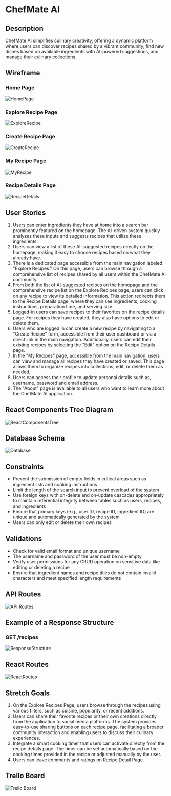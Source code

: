 # ChefMate AI

<!-- Headings -->

## Description

ChefMate AI simplifies culinary creativity, offering a dynamic platform where users can discover recipes shared by a vibrant community, find new dishes based on available ingredients with AI-powered suggestions, and manage their culinary collections.

## Wireframe

### Home Page

![HomePage](./planning/HomePage.png)

### Explore Recipe Page

![ExploreRecipe](./planning/ExploreRecipePage.png)

### Create Recipe Page

![CreateRecipe](./planning/CreateRecipePage.png)

### My Recipe Page

![MyRecipe](./planning/MyRecipePage.png)

### Recipe Details Page

![RecipeDetails](./planning/RecipeDetailsPage.png)

## User Stories

1. Users can enter ingredients they have at home into a search bar prominently featured on the homepage. The AI-driven system quickly analyzes these inputs and suggests recipes that utilize these ingredients.
2. Users can view a list of these AI-suggested recipes directly on the homepage, making it easy to choose recipes based on what they already have.
3. There is a dedicated page accessible from the main navigation labeled "Explore Recipes." On this page, users can browse through a comprehensive list of recipes shared by all users within the ChefMate AI community.
4. From both the list of AI-suggested recipes on the homepage and the comprehensive recipe list on the Explore Recipes page, users can click on any recipe to view its detailed information. This action redirects them to the Recipe Details page, where they can see ingredients, cooking instructions, preparation time, and serving size.
5. Logged-in users can save recipes to their favorites on the recipe details page. For recipes they have created, they also have options to edit or delete them.
6. Users who are logged in can create a new recipe by navigating to a "Create Recipe" form, accessible from their user dashboard or via a direct link in the main navigation. Additionally, users can edit their existing recipes by selecting the "Edit" option on the Recipe Details page.
7. In the "My Recipes" page, accessible from the main navigation, users can view and manage all recipes they have created or saved. This page allows them to organize recipes into collections, edit, or delete them as needed.
8. Users can access their profile to update personal details such as, username, password and email address.
9. The "About" page is available to all users who want to learn more about the ChefMate AI application.

## React Components Tree Diagram

![ReactComponentsTree](./planning/ComponentTree.png)

## Database Schema

![Database](./planning/Database.png)

## Constraints

- Prevent the submission of empty fields in critical areas such as ingredient lists and cooking instructions
- Limit the length of the search input to prevent overload of the system
- Use foreign keys with on-delete and on-update cascades appropriately to maintain referential integrity between tables such as users, recipes, and ingredients
- Ensure that primary keys (e.g., user ID, recipe ID, ingredient ID) are unique and automatically generated by the system
- Users can only edit or delete their own recipes

## Validations

- Check for valid email format and unique username
- The username and password of the user must be non-empty
- Verify user permissions for any CRUD operation on sensitive data like editing or deleting a recipe
- Ensure that ingredient names and recipe titles do not contain invalid characters and meet specified length requirements

## API Routes

![API Routes](./planning/API-Routes.png)

## Example of a Response Structure

### GET /recipes

![ResponseStructure](./planning/ResponseStructure.png)

## React Routes

![ReactRoutes](./planning/ReactRoutes.png)

## Stretch Goals

1. On the Explore Recipes Page, users browse through the recipes using various filters, such as cuisine, popularity, or recent additions.
2. Users can share their favorite recipes or their own creations directly from the application to social media platforms. The system provides easy-to-use sharing buttons on each recipe page, facilitating a broader community interaction and enabling users to discuss their culinary experiences.
3. Integrate a smart cooking timer that users can activate directly from the recipe details page. The timer can be set automatically based on the cooking times provided in the recipe or adjusted manually by the user.
4. Users can leave comments and ratings on Recipe Detail Page.

## Trello Board

![Trello Board](./planning/TrelloBoard.png)
